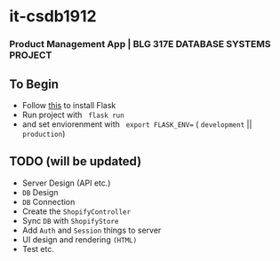 # it-csdb1912

### Product Management App | BLG 317E DATABASE SYSTEMS PROJECT

## To Begin

- Follow [this](https://flask.palletsprojects.com/en/1.1.x/installation/) to install Flask
- Run project with  ``` flask run``` 
- and set enviorenment with ``` export FLASK_ENV=``` ( ```development``` || ```production```)


## TODO (will be updated)
- Server Design (API etc.)
- ```DB``` Design
- ```DB``` Connection
- Create the ```ShopifyController```
- Sync ```DB``` with ```ShopifyStore```
- Add ```Auth``` and ```Session``` things to server
- UI design and rendering ```(HTML)```
- Test etc.